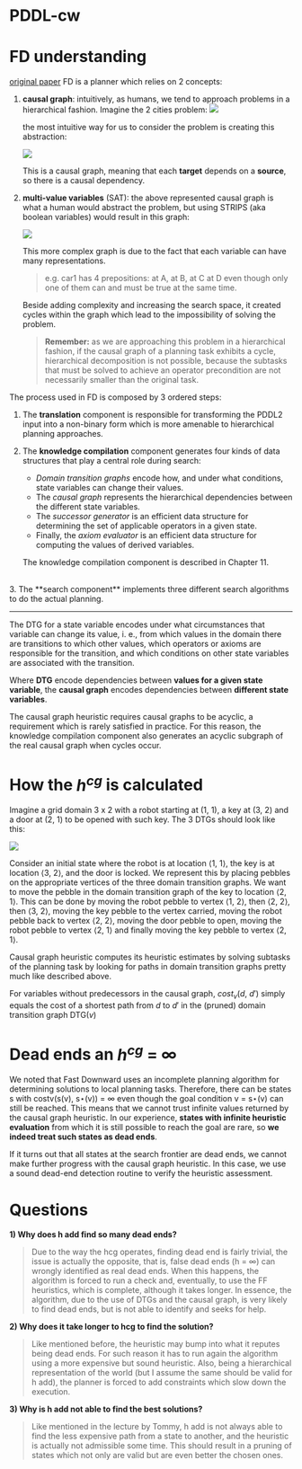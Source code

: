 # PDDL-cw


# FD understanding
[original paper](https://ai.dmi.unibas.ch/papers/helmert-dissertation.pdf)
FD is a planner which relies on 2 concepts:
1. **causal graph**: intuitively, as humans, we tend to approach problems in a hierarchical fashion. Imagine the 2 cities problem:
    <img src="./img/domain_graph.png">

    the most intuitive way for us to consider the problem is creating this abstraction:

    <img src="./img/causal_Dependencies.png">

    This is a causal graph, meaning that each **target** depends on a **source**, so there is a causal dependency.

2. **multi-value variables** (SAT): the above represented causal graph is what a human would abstract the problem, but using STRIPS (aka boolean variables) would result in this graph:

    <img src="./img/STRIPS_causal_Dependencies.png">

    This more complex graph is due to the fact that each variable can have many representations.
    > e.g. car1 has 4 prepositions: at A, at B, at C at D even though only one of them can and must be true at the same time.
    
    Beside adding complexity and increasing the search space, it created cycles within the graph which lead to the impossibility of solving the problem.

    > **Remember:** as we are approaching this problem in a hierarchical fashion,  if the causal graph of a planning task exhibits a cycle, hierarchical decomposition is not possible, because the subtasks that must be solved to achieve an operator precondition are not necessarily smaller than the original task.


The process used in FD is composed by 3 ordered steps:
1. The **translation** component is responsible for transforming the PDDL2 input into a non-binary form which is more amenable to hierarchical planning approaches.
   <br>
2. The **knowledge compilation** component generates four kinds of data structures that play a central role during search: 
   - *Domain transition graphs* encode how, and under what conditions, state variables can change their values. 
   - The *causal graph* represents the hierarchical dependencies between the different state variables. 
   - The *successor generator* is an efficient data structure for determining the set of applicable operators in a given state. 
   - Finally, the *axiom evaluator* is an efficient data structure for computing the values of derived variables. 

    The knowledge compilation component is described in Chapter 11.
<br>
3. The **search component** implements three different search algorithms to do
the actual planning.

----

The DTG for a state variable encodes under what circumstances that variable can change its value, i. e., from which values in the domain there are transitions to which other values, which operators or axioms are responsible for the transition, and which conditions on other state variables are associated with the transition.

Where **DTG** encode dependencies between **values for a given state variable**, the **causal graph** encodes dependencies between **different state variables**.

The causal graph heuristic requires causal graphs to be acyclic, a requirement which is rarely satisfied in practice. For this reason, the knowledge compilation component also generates an acyclic subgraph of the real causal graph when cycles occur.


# How the $h^{cg}$ is calculated
Imagine a grid domain 3 x 2 with a robot starting at (1, 1), a key at (3, 2) and a door at (2, 1) to be opened with such key. The 3 DTGs should look like this:

<img src="./img/DTG_for_CG.png">

Consider an initial state where the robot is at location ⟨1, 1⟩, the key is at location ⟨3, 2⟩, and the door is locked. We represent this by placing pebbles on the appropriate vertices of the three domain transition graphs. We want to move the pebble in the domain transition graph of the key to location ⟨2, 1⟩. This can be done by moving the robot pebble to vertex ⟨1, 2⟩, then ⟨2, 2⟩, then ⟨3, 2⟩, moving the key pebble to the vertex carried, moving the robot pebble back to vertex ⟨2, 2⟩, moving the door pebble to open, moving the robot pebble to vertex ⟨2, 1⟩ and finally moving the key pebble to vertex ⟨2, 1⟩.

Causal graph heuristic computes its heuristic estimates by solving subtasks of the planning task by looking for paths in domain transition graphs pretty much like described above.

For variables without predecessors in the causal graph, $cost_v$($d$, $d'$) simply equals the cost of a shortest path from $d$ to $d'$ in the (pruned) domain transition graph DTG($v$)

# Dead ends an $h^{cg}$ = $\infty$
We noted that Fast Downward uses an incomplete planning algorithm for determining solutions to local planning tasks. Therefore, there can be states s with costv(s(v), s⋆(v)) = $\infty$ even though the goal condition v = s⋆(v) can still be reached. This means that we cannot trust infinite values returned by the causal graph heuristic. In our experience, **states with infinite heuristic evaluation** from which it is still possible to reach the goal are rare, so **we indeed treat such states as dead ends**.

If it turns out that all states at the search frontier are dead ends, we cannot make further progress with the causal graph heuristic. In this case, we use a sound dead-end detection routine to verify the heuristic assessment.

# Questions

**1) Why does h add find so many dead ends?**
> Due to the way the hcg operates, finding dead end is fairly trivial, the issue is actually the opposite, that is, false dead ends (h = $\infty$) can wrongly identified as real dead ends. When this happens, the algorithm is forced to run a check and, eventually, to use the FF heuristics, which is complete, although it takes longer.
> In essence, the algorithm, due to the use of DTGs and the causal graph, is very likely to find dead ends, but is not able to identify and seeks for help.

**2) Why does it take longer to hcg to find the solution?**
> Like mentioned before, the heuristic may bump into what it reputes being dead ends. For such reason it has to run again the algorithm using a more expensive but sound heuristic.
> Also, being a hierarchical representation of the world (but I assume the same should be valid for h add), the planner is forced to add constraints which slow down the execution.

**3) Why is h add not able to find the best solutions?**
> Like mentioned in the lecture by Tommy, h add is not always able to find the less expensive path from a state to another, and the heuristic is actually not admissible some time. This should result in a pruning of states which not only are valid but are even better the chosen ones.
